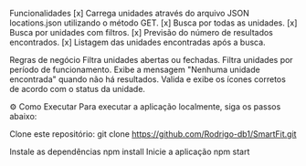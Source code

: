 Funcionalidades
[x] Carrega unidades através do arquivo JSON locations.json utilizando o método GET. [x] Busca por todas as unidades. [x] Busca por unidades com filtros. [x] Previsão do número de resultados encontrados. [x] Listagem das unidades encontradas após a busca.

Regras de negócio
Filtra unidades abertas ou fechadas.
Filtra unidades por período de funcionamento.
Exibe a mensagem "Nenhuma unidade encontrada" quando não há resultados.
Valida e exibe os ícones corretos de acordo com o status da unidade.

⚙️ Como Executar
Para executar a aplicação localmente, siga os passos abaixo:

Clone este repositório:
  git clone https://github.com/Rodrigo-db1/SmartFit.git
  
Instale as dependências
  npm install
Inicie a aplicação
  npm start
